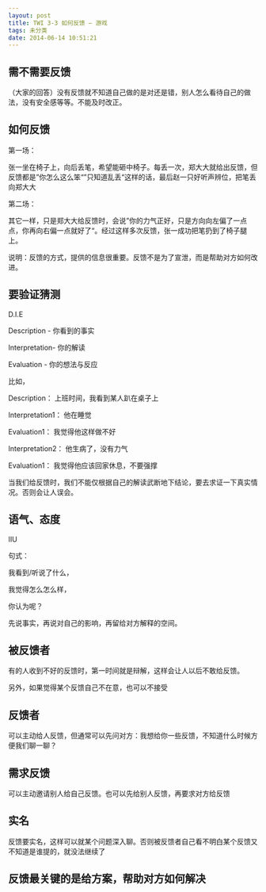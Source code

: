 ```yaml
---
layout: post
title: TWI 3-3 如何反馈 – 游戏
tags: 未分类
date: 2014-06-14 10:51:21
---
```


## 需不需要反馈

（大家的回答）没有反馈就不知道自己做的是对还是错，别人怎么看待自己的做法，没有安全感等等。不能及时改正。

## 如何反馈

第一场：

张一坐在椅子上，向后丢笔，希望能砸中椅子。每丢一次，郑大大就给出反馈，但反馈都是”你怎么这么笨“”只知道乱丢“这样的话，最后赵一只好听声辨位，把笔丢向郑大大

第二场：

其它一样，只是郑大大给反馈时，会说”你的力气正好，只是方向向左偏了一点点，你再向右偏一点就好了“。经过这样多次反馈，张一成功把笔扔到了椅子腿上。

说明：反馈的方式，提供的信息很重要。反馈不是为了宣泄，而是帮助对方如何改进。

## 要验证猜测

D.I.E

Description - 你看到的事实

Interpretation- 你的解读

Evaluation - 你的想法与反应

比如，

Description： 上班时间，我看到某人趴在桌子上

Interpretation1： 他在睡觉

Evaluation1： 我觉得他这样做不好

Interpretation2： 他生病了，没有力气

Evaluation1： 我觉得他应该回家休息，不要强撑

当我们给反馈时，我们不能仅根据自己的解读武断地下结论，要去求证一下真实情况。否则会让人误会。

## 语气、态度

IIU

句式：

我看到/听说了什么，

我觉得怎么怎么样，

你认为呢？

先说事实，再说对自己的影响，再留给对方解释的空间。

## 被反馈者

有的人收到不好的反馈时，第一时间就是辩解，这样会让人以后不敢给反馈。

另外，如果觉得某个反馈自己不在意，也可以不接受

## 反馈者

可以主动给人反馈，但通常可以先问对方：我想给你一些反馈，不知道什么时候方便我们聊一聊？

## 需求反馈

可以主动邀请别人给自己反馈。也可以先给别人反馈，再要求对方给反馈

## 实名

反馈要实名，这样可以就某个问题深入聊。否则被反馈者自己看不明白某个反馈又不知道是谁提的，就没法继续了

## 反馈最关键的是给方案，帮助对方如何解决
